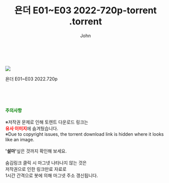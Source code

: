 ﻿---
layout: post
title:  "                   욘더 E01~E03 2022-720p-torrent                .torrent"
author: John
categories: [ 드라마 ]
tags: [  ]
image: https://torrentrj58.com/uploadfile/full/973d66c19b6d0693bc4f01436e8a21b96727bda8.jpg 
description: "                   욘더 E01~E03 2022-720p-torrent                 torrent 정보 공유"
toc: true
toc_sticky: true
---

<br>
<p><img src="https://torrentrj58.com/uploadfile/full/973d66c19b6d0693bc4f01436e8a21b96727bda8.jpg"/></p>
 욘더 E01~E03 2022.720p  
    
<br><br><br>
<p data-ke-size="size16"><b><span style="color: green;">주의사항</span></b><br /><br />※저작권 문제로 인해 토렌트 다운로드 링크는<br /><b><span style="color: red;">유사 이미지</span></b>에 숨겨뒀습니다.<br />※Due to copyright issues, the torrent download link is hidden where it looks like an image.<br /><br /><b>'설마'</b>싶은 것까지 확인해 보세요.<br /><br />숨김링크 클릭 시 마그넷 나타나지 않는 것은<br />저작권으로 인한 링크만료 자료로<br />1시간 간격으로 봇에 의해 마그넷 주소 갱신됩니다.</p>
